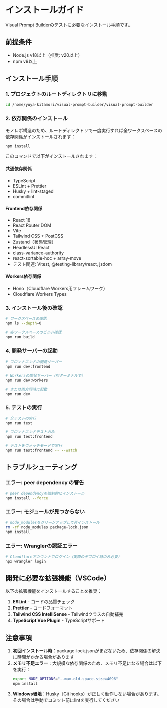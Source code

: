 # インストールガイド

Visual Prompt Builderのテストに必要なインストール手順です。

## 前提条件

- Node.js v18以上（推奨: v20以上）
- npm v9以上

## インストール手順

### 1. プロジェクトのルートディレクトリに移動

```bash
cd /home/yuya-kitamori/visual-prompt-builder/visual-prompt-builder
```

### 2. 依存関係のインストール

モノレポ構造のため、ルートディレクトリで一度実行すれば全ワークスペースの依存関係がインストールされます：

```bash
npm install
```

このコマンドで以下がインストールされます：

#### 共通依存関係
- TypeScript
- ESLint + Prettier
- Husky + lint-staged
- commitlint

#### Frontend依存関係
- React 18
- React Router DOM
- Vite
- Tailwind CSS + PostCSS
- Zustand（状態管理）
- HeadlessUI React
- class-variance-authority
- react-sortable-hoc + array-move
- テスト関連: Vitest, @testing-library/react, jsdom

#### Workers依存関係
- Hono（Cloudflare Workers用フレームワーク）
- Cloudflare Workers Types

### 3. インストール後の確認

```bash
# ワークスペースの確認
npm ls --depth=0

# 各ワークスペースのビルド確認
npm run build
```

### 4. 開発サーバーの起動

```bash
# フロントエンドの開発サーバー
npm run dev:frontend

# Workersの開発サーバー（別ターミナルで）
npm run dev:workers

# または両方同時に起動
npm run dev
```

### 5. テストの実行

```bash
# 全テストの実行
npm run test

# フロントエンドテストのみ
npm run test:frontend

# テストをウォッチモードで実行
npm run test:frontend -- --watch
```

## トラブルシューティング

### エラー: peer dependency の警告

```bash
# peer dependencyを強制的にインストール
npm install --force
```

### エラー: モジュールが見つからない

```bash
# node_modulesをクリーンアップして再インストール
rm -rf node_modules package-lock.json
npm install
```

### エラー: Wranglerの認証エラー

```bash
# Cloudflareアカウントでログイン（実際のデプロイ時のみ必要）
npx wrangler login
```

## 開発に必要な拡張機能（VSCode）

以下の拡張機能をインストールすることを推奨：

1. **ESLint** - コードの品質チェック
2. **Prettier** - コードフォーマット
3. **Tailwind CSS IntelliSense** - Tailwindクラスの自動補完
4. **TypeScript Vue Plugin** - TypeScriptサポート

## 注意事項

1. **初回インストール時**：package-lock.jsonがまだないため、依存関係の解決に時間がかかる場合があります
2. **メモリ不足エラー**：大規模な依存関係のため、メモリ不足になる場合は以下を実行：
   ```bash
   export NODE_OPTIONS="--max-old-space-size=4096"
   npm install
   ```
3. **Windows環境**：Husky（Git hooks）が正しく動作しない場合があります。その場合は手動でコミット前にlintを実行してください